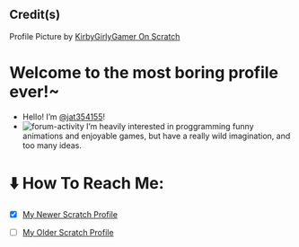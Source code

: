 ## **Credit(s)**
Profile Picture by [KirbyGirlyGamer On Scratch](https://scratch.mit.edu/users/KirbyGirlyGamer "ChickenDogg on DeviantArt")

# Welcome to the most boring profile ever!~

- Hello! I’m [@jat354155](https://github.com/jat354155/jat354155/blob/main/README.md#%EF%B8%8F-how-to-reach-me/#")!
- ![forum-activity](https://user-images.githubusercontent.com/91216411/163730040-3731b979-3fc5-4f05-a6fa-a4e5acccc4fe.svg) I’m heavily interested in proggramming funny animations and enjoyable games, but have a really wild imagination, and too many ideas.

# ⬇️ How To Reach Me:

- [x] [My Newer Scratch Profile](https://scratch.mit.edu/users/n0t-f4k3r/ "My Newer Scratch Profile")

- [ ] [My Older Scratch Profile](https://scratch.mit.edu/users/jat354155/ "My Older Scratch Profile")

<!---
If you can read this, you 99% are sneaky enough that you wouldn't follow my scratch... jouldja' do that for me?
--->
